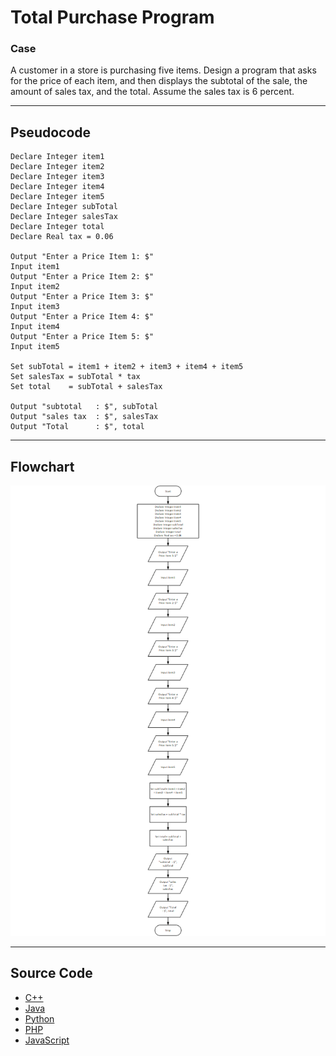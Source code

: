 # Total Purchase Program

### Case

A customer in a store is purchasing five items. Design a program that asks for the price of each item, and then displays the subtotal of the sale, the amount of sales tax, and the total. Assume the sales tax is 6 percent.

<hr>

## Pseudocode

```
Declare Integer item1
Declare Integer item2
Declare Integer item3
Declare Integer item4
Declare Integer item5
Declare Integer subTotal
Declare Integer salesTax
Declare Integer total
Declare Real tax = 0.06

Output "Enter a Price Item 1: $"
Input item1
Output "Enter a Price Item 2: $"
Input item2
Output "Enter a Price Item 3: $"
Input item3
Output "Enter a Price Item 4: $"
Input item4
Output "Enter a Price Item 5: $"
Input item5

Set subTotal = item1 + item2 + item3 + item4 + item5
Set salesTax = subTotal * tax
Set total    = subTotal + salesTax

Output "subtotal   : $", subTotal
Output "sales tax  : $", salesTax
Output "Total      : $", total
```

<hr>

## Flowchart

<img src="totalPurchaseFlowchart.png" >

<hr>

## Source Code

- [C++](totalPurchase.cpp)
- [Java](totalPurchase.java)
- [Python](totalPurchase.py)
- [PHP](totalPurchase.php)
- [JavaScript](totalPurchase.js)
